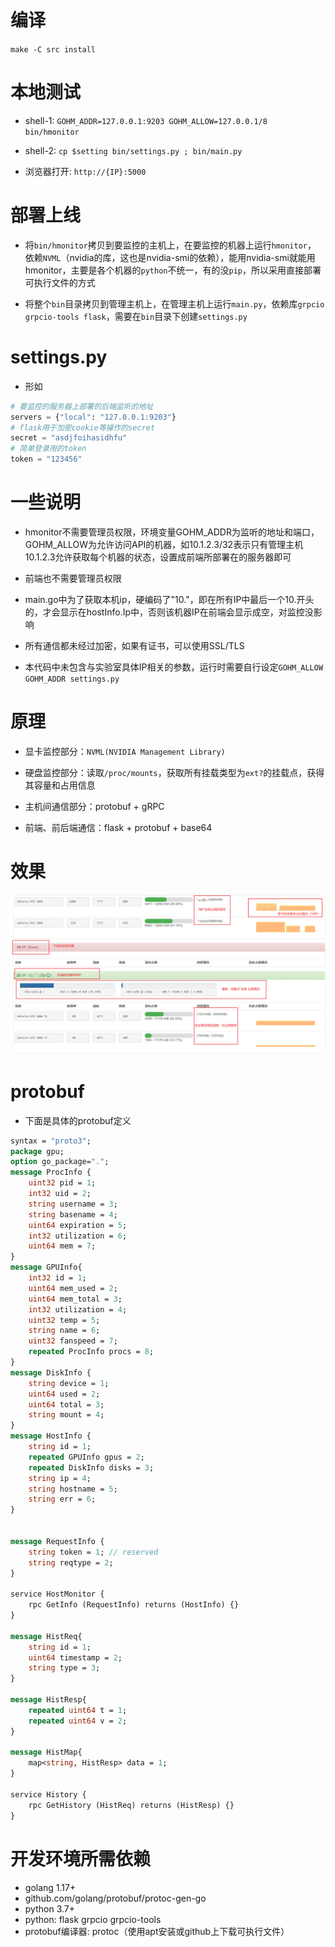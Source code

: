 # 编译

`make -C src install`

# 本地测试

- shell-1: `GOHM_ADDR=127.0.0.1:9203 GOHM_ALLOW=127.0.0.1/8 bin/hmonitor`

- shell-2: `cp $setting bin/settings.py ; bin/main.py`

- 浏览器打开:  `http://{IP}:5000`

# 部署上线

- 将`bin/hmonitor`拷贝到要监控的主机上，在要监控的机器上运行`hmonitor`， 依赖`NVML`（nvidia的库，这也是nvidia-smi的依赖），能用nvidia-smi就能用hmonitor，主要是各个机器的`python`不统一，有的没`pip`，所以采用直接部署可执行文件的方式
 

- 将整个`bin`目录拷贝到管理主机上，在管理主机上运行`main.py`，依赖库`grpcio grpcio-tools flask`，需要在`bin`目录下创建`settings.py`

# settings.py

- 形如

```python
# 要监控的服务器上部署的后端监听的地址
servers = {"local": "127.0.0.1:9203"}
# flask用于加密cookie等操作的secret
secret = "asdjfoihasidhfu"
# 简单登录用的token
token = "123456"
```

# 一些说明

- hmonitor不需要管理员权限，环境变量GOHM_ADDR为监听的地址和端口，GOHM_ALLOW为允许访问API的机器，如10.1.2.3/32表示只有管理主机10.1.2.3允许获取每个机器的状态，设置成前端所部署在的服务器即可
  
- 前端也不需要管理员权限

- main.go中为了获取本机ip，硬编码了"10."，即在所有IP中最后一个10.开头的，才会显示在hostInfo.Ip中，否则该机器IP在前端会显示成空，对监控没影响

- 所有通信都未经过加密，如果有证书，可以使用SSL/TLS

- 本代码中未包含与实验室具体IP相关的参数，运行时需要自行设定`GOHM_ALLOW GOHM_ADDR settings.py`

# 原理

- 显卡监控部分：`NVML(NVIDIA Management Library)`

- 硬盘监控部分：读取`/proc/mounts`，获取所有挂载类型为`ext?`的挂载点，获得其容量和占用信息

- 主机间通信部分：protobuf + gRPC

- 前端、前后端通信：flask + protobuf + base64


# 效果

![截图](snapshot.png)


# protobuf

- 下面是具体的protobuf定义

```protobuf
syntax = "proto3";
package gpu;
option go_package=".";
message ProcInfo {
    uint32 pid = 1;
    int32 uid = 2;
    string username = 3;
    string basename = 4;
    uint64 expiration = 5;
    int32 utilization = 6;
    uint64 mem = 7;
}
message GPUInfo{
    int32 id = 1;
    uint64 mem_used = 2;
    uint64 mem_total = 3;
    int32 utilization = 4;
    uint32 temp = 5;
    string name = 6;
    uint32 fanspeed = 7;
    repeated ProcInfo procs = 8;
}
message DiskInfo {
    string device = 1;
    uint64 used = 2;
    uint64 total = 3;
    string mount = 4;
}
message HostInfo {
    string id = 1;
    repeated GPUInfo gpus = 2;
    repeated DiskInfo disks = 3;
    string ip = 4;
    string hostname = 5;
    string err = 6;
}


message RequestInfo {
    string token = 1; // reserved
    string reqtype = 2; 
}

service HostMonitor {
    rpc GetInfo (RequestInfo) returns (HostInfo) {}
}

message HistReq{
    string id = 1;
    uint64 timestamp = 2;
    string type = 3;
}

message HistResp{
    repeated uint64 t = 1;
    repeated uint64 v = 2;
}

message HistMap{
    map<string, HistResp> data = 1;
}

service History {
    rpc GetHistory (HistReq) returns (HistResp) {}
}
```

# 开发环境所需依赖

- golang 1.17+
- github.com/golang/protobuf/protoc-gen-go
- python 3.7+
- python: flask grpcio grpcio-tools
- protobuf编译器: protoc（使用apt安装或github上下载可执行文件）